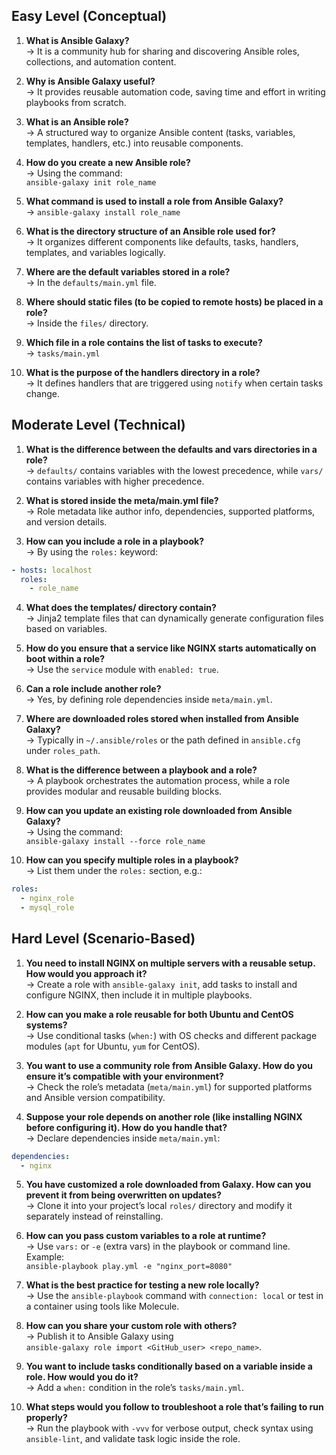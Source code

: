 ## Easy Level (Conceptual)

1. **What is Ansible Galaxy?**  
→ It is a community hub for sharing and discovering Ansible roles, collections, and automation content.

2. **Why is Ansible Galaxy useful?**  
→ It provides reusable automation code, saving time and effort in writing playbooks from scratch.

3. **What is an Ansible role?**  
→ A structured way to organize Ansible content (tasks, variables, templates, handlers, etc.) into reusable components.

4. **How do you create a new Ansible role?**  
→ Using the command:  
`ansible-galaxy init role_name`

5. **What command is used to install a role from Ansible Galaxy?**  
→ `ansible-galaxy install role_name`

6. **What is the directory structure of an Ansible role used for?**  
→ It organizes different components like defaults, tasks, handlers, templates, and variables logically.

7. **Where are the default variables stored in a role?**  
→ In the `defaults/main.yml` file.

8. **Where should static files (to be copied to remote hosts) be placed in a role?**  
→ Inside the `files/` directory.

9. **Which file in a role contains the list of tasks to execute?**  
→ `tasks/main.yml`

10. **What is the purpose of the handlers directory in a role?**  
→ It defines handlers that are triggered using `notify` when certain tasks change.

## Moderate Level (Technical)

1. **What is the difference between the defaults and vars directories in a role?**  
→ `defaults/` contains variables with the lowest precedence, while `vars/` contains variables with higher precedence.

2. **What is stored inside the meta/main.yml file?**  
→ Role metadata like author info, dependencies, supported platforms, and version details.

3. **How can you include a role in a playbook?**  
→ By using the `roles:` keyword:  
```yaml
- hosts: localhost
  roles:
    - role_name
```

4. **What does the templates/ directory contain?**  
→ Jinja2 template files that can dynamically generate configuration files based on variables.

5. **How do you ensure that a service like NGINX starts automatically on boot within a role?**  
→ Use the `service` module with `enabled: true`.

6. **Can a role include another role?**  
→ Yes, by defining role dependencies inside `meta/main.yml`.

7. **Where are downloaded roles stored when installed from Ansible Galaxy?**  
→ Typically in `~/.ansible/roles` or the path defined in `ansible.cfg` under `roles_path`.

8. **What is the difference between a playbook and a role?**  
→ A playbook orchestrates the automation process, while a role provides modular and reusable building blocks.

9. **How can you update an existing role downloaded from Ansible Galaxy?**  
→ Using the command:  
`ansible-galaxy install --force role_name`

10. **How can you specify multiple roles in a playbook?**  
→ List them under the `roles:` section, e.g.:  
```yaml
roles:
  - nginx_role
  - mysql_role
```
## Hard Level (Scenario-Based)

1. **You need to install NGINX on multiple servers with a reusable setup. How would you approach it?**  
→ Create a role with `ansible-galaxy init`, add tasks to install and configure NGINX, then include it in multiple playbooks.

2. **How can you make a role reusable for both Ubuntu and CentOS systems?**  
→ Use conditional tasks (`when:`) with OS checks and different package modules (`apt` for Ubuntu, `yum` for CentOS).

3. **You want to use a community role from Ansible Galaxy. How do you ensure it’s compatible with your environment?**  
→ Check the role’s metadata (`meta/main.yml`) for supported platforms and Ansible version compatibility.

4. **Suppose your role depends on another role (like installing NGINX before configuring it). How do you handle that?**  
→ Declare dependencies inside `meta/main.yml`:  
```yaml
dependencies:
  - nginx
```

5. **You have customized a role downloaded from Galaxy. How can you prevent it from being overwritten on updates?**  
→ Clone it into your project’s local `roles/` directory and modify it separately instead of reinstalling.

6. **How can you pass custom variables to a role at runtime?**  
→ Use `vars:` or `-e` (extra vars) in the playbook or command line.  
Example:  
`ansible-playbook play.yml -e "nginx_port=8080"`

7. **What is the best practice for testing a new role locally?**  
→ Use the `ansible-playbook` command with `connection: local` or test in a container using tools like Molecule.

8. **How can you share your custom role with others?**  
→ Publish it to Ansible Galaxy using  
`ansible-galaxy role import <GitHub_user> <repo_name>`.

9. **You want to include tasks conditionally based on a variable inside a role. How would you do it?**  
→ Add a `when:` condition in the role’s `tasks/main.yml`.

10. **What steps would you follow to troubleshoot a role that’s failing to run properly?**  
→ Run the playbook with `-vvv` for verbose output, check syntax using `ansible-lint`, and validate task logic inside the role.
